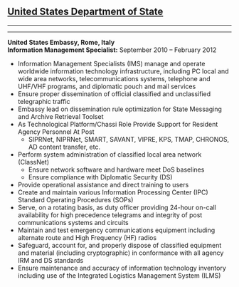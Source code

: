 ## [United States Department of State](https://state.gov)

---

---

**United States Embassy, Rome, Italy**\
**Information Management Specialist:** September 2010 – February 2012

- Information Management Specialists (IMS) manage and operate worldwide information technology infrastructure, including PC local and wide area networks, telecommunications systems, telephone and UHF/VHF programs, and diplomatic pouch and mail services
- Ensure proper dissemination of official classified and unclassified telegraphic traffic
- Embassy lead on dissemination rule optimization for State Messaging and Archive Retrieval Toolset
- As Technological Platform/Chassi Role Provide Support for Resident Agency Personnel At Post
  - SIPRNet, NIPRNet, SMART, SAVANT, VIPRE, KPS, TMAP, CHRONOS, AD content transfer, etc.
- Perform system administration of classified local area network (ClassNet)
  - Ensure network software and hardware meet DoS baselines
  - Ensure compliance with Diplomatic Security (DS)
- Provide operational assistance and direct training to users
- Create and maintain various Information Processing Center (IPC) Standard Operating Procedures (SOPs)
- Serve, on a rotating basis, as duty officer providing 24-hour on-call availability for high precedence telegrams and integrity of post communications systems and circuits
- Maintain and test emergency communications equipment including alternate route and High Frequency (HF) radios
- Safeguard, account for, and properly dispose of classified equipment and material (including cryptographic) in conformance with all agency IRM and DS standards
- Ensure maintenance and accuracy of information technology inventory including use of the Integrated Logistics Management System (ILMS)
